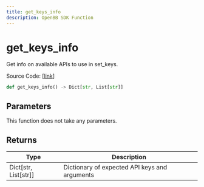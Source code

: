 ```yaml
---
title: get_keys_info
description: OpenBB SDK Function
---
```


# get_keys_info

Get info on available APIs to use in set_keys.

Source Code: [[link](https://github.com/OpenBB-finance/OpenBBTerminal/tree/main/openbb_terminal/keys_model.py#L169)]

```python
def get_keys_info() -> Dict[str, List[str]]
```
## Parameters

This function does not take any parameters.

## Returns

| Type | Description |
| ---- | ----------- |
| Dict[str, List[str]] | Dictionary of expected API keys and arguments |

